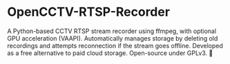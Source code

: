 # OpenCCTV-RTSP-Recorder
A Python-based CCTV RTSP stream recorder using ffmpeg, with optional GPU acceleration (VAAPI). Automatically manages storage by deleting old recordings and attempts reconnection if the stream goes offline. Developed as a free alternative to paid cloud storage. Open-source under GPLv3. 🚀
